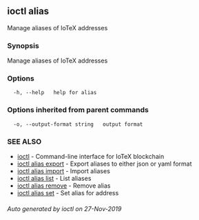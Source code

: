 ## ioctl alias

Manage aliases of IoTeX addresses

### Synopsis

Manage aliases of IoTeX addresses

### Options

```
  -h, --help   help for alias
```

### Options inherited from parent commands

```
  -o, --output-format string   output format
```

### SEE ALSO

* [ioctl](../README.md)	 - Command-line interface for IoTeX blockchain
* [ioctl alias export](ioctl_alias_export.md)	 - Export aliases to either json or yaml format
* [ioctl alias import](ioctl_alias_import.md)	 - Import aliases
* [ioctl alias list](ioctl_alias_list.md)	 - List aliases
* [ioctl alias remove](ioctl_alias_remove.md)	 - Remove alias
* [ioctl alias set](ioctl_alias_set.md)	 - Set alias for address

###### Auto generated by ioctl on 27-Nov-2019
